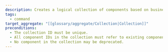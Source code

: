 ```yaml
---
description: Creates a logical collection of components based on business, release, or deployment criteria. Each collection is immutable and must contain only valid, non-deprecated components.
tags:
  - command
target_aggregate: "[[glossary/aggregate/Collection|Collection]]"
preconditions:
  - The collection ID must be unique.
  - All component IDs in the collection must refer to existing components.
  - No component in the collection may be deprecated.
---
```

